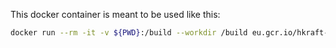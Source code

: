 This docker container is meant to be used like this:
```bash
docker run --rm -it -v ${PWD}:/build --workdir /build eu.gcr.io/hkraft-ci/flutter-builder /bin/bash -c "flutter pub get && flutter build web"
```
